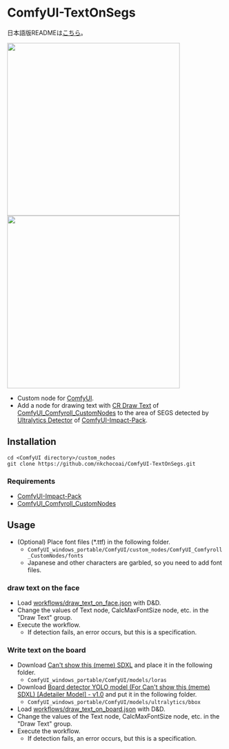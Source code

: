 # ComfyUI-TextOnSegs
日本語版READMEは[こちら](README.jp.md)。  

<img src='img/example_face.jpg' width='400'>
<img src='img/example_board.jpg' width='400'>  
  
- Custom node for [ComfyUI](https://github.com/comfyanonymous/ComfyUI).
- Add a node for drawing text with [CR Draw Text](https://github.com/Suzie1/ComfyUI_Comfyroll_CustomNodes/wiki/Text-Nodes#cr-draw-text) of [ComfyUI_Comfyroll_CustomNodes](https://github.com/Suzie1/ComfyUI_Comfyroll_CustomNodes) to the area of SEGS detected by [Ultralytics Detector](https://github.com/ltdrdata/ComfyUI-extension-tutorials/blob/Main/ComfyUI-Impact-Pack/tutorial/detectors.md#ultralytics-detector) of [ComfyUI-Impact-Pack](https://github.com/ltdrdata/ComfyUI-Impact-Pack).

## Installation
```
cd <ComfyUI directory>/custom_nodes
git clone https://github.com/nkchocoai/ComfyUI-TextOnSegs.git
```

### Requirements
- [ComfyUI-Impact-Pack](https://github.com/ltdrdata/ComfyUI-Impact-Pack)
- [ComfyUI_Comfyroll_CustomNodes](https://github.com/Suzie1/ComfyUI_Comfyroll_CustomNodes)

## Usage
- (Optional) Place font files (*.ttf) in the following folder.
  - `ComfyUI_windows_portable/ComfyUI/custom_nodes/ComfyUI_Comfyroll_CustomNodes/fonts`
  - Japanese and other characters are garbled, so you need to add font files.

### draw text on the face
- Load [workflows/draw_text_on_face.json](workflows/draw_text_on_face.json) with D&D.
- Change the values of Text node, CalcMaxFontSize node, etc. in the "Draw Text" group.
- Execute the workflow.
  - If detection fails, an error occurs, but this is a specification.

### Write text on the board
- Download [Can't show this \(meme\) SDXL](https://civitai.com/models/293531) and place it in the following folder.
  - `ComfyUI_windows_portable/ComfyUI/models/loras`
- Download [Board detector YOLO model \(For Can't show this \(meme\) SDXL\) \[Adetailer Model\] \- v1\.0](https://civitai.com/models/300228) and put it in the following folder.
  - `ComfyUI_windows_portable/ComfyUI/models/ultralytics/bbox`
- Load [workflows/draw_text_on_board.json](workflows/draw_text_on_board.json) with D&D.
- Change the values of the Text node, CalcMaxFontSize node, etc. in the "Draw Text" group.
- Execute the workflow.
  - If detection fails, an error occurs, but this is a specification.